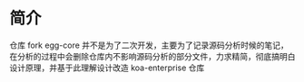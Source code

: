 # 简介
仓库 fork egg-core 并不是为了二次开发，主要为了记录源码分析时候的笔记，在分析的过程中会删除仓库内不影响源码分析的部分文件，力求精简，彻底搞明白设计原理，并基于此理解设计改造 koa-enterprise 仓库